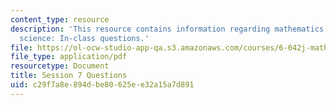```yaml
---
content_type: resource
description: 'This resource contains information regarding mathematics for computer
  science: In-class questions.'
file: https://ol-ocw-studio-app-qa.s3.amazonaws.com/courses/6-042j-mathematics-for-computer-science-spring-2015/c29f7a8e894dbe80625ee32a15a7d891_MIT6_042JS15_cp7.pdf
file_type: application/pdf
resourcetype: Document
title: Session 7 Questions
uid: c29f7a8e-894d-be80-625e-e32a15a7d891
---
```

